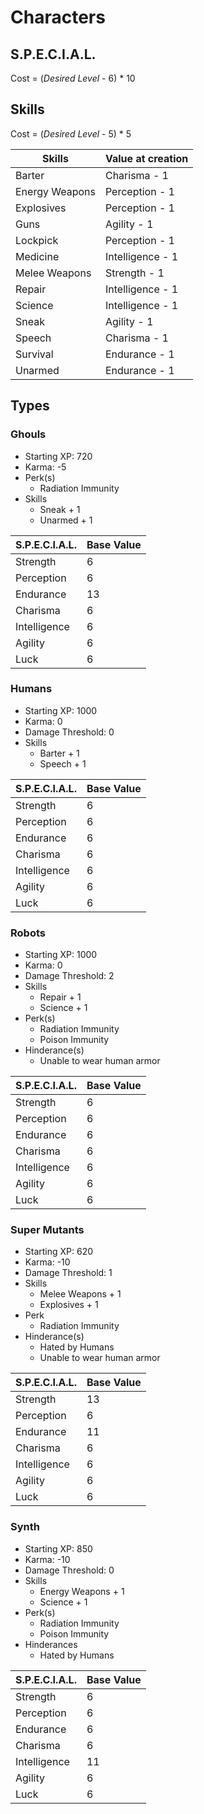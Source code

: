 # Characters

## S.P.E.C.I.A.L.

Cost = (_Desired Level_ - 6) * 10

## Skills

Cost = (_Desired Level_ - 5) * 5

Skills         | Value at creation
---------------|---
Barter         | Charisma - 1
Energy Weapons | Perception - 1
Explosives     | Perception - 1
Guns           | Agility - 1
Lockpick       | Perception - 1
Medicine       | Intelligence - 1
Melee Weapons  | Strength - 1
Repair         | Intelligence - 1
Science        | Intelligence - 1
Sneak          | Agility - 1
Speech         | Charisma - 1
Survival       | Endurance - 1
Unarmed        | Endurance - 1

## Types

### Ghouls

* Starting XP: 720
* Karma: -5
* Perk(s)
    * Radiation Immunity
* Skills
    * Sneak + 1
    * Unarmed + 1

S.P.E.C.I.A.L. | Base Value
---------------|---
Strength       | 6
Perception     | 6
Endurance      | 13
Charisma       | 6
Intelligence   | 6
Agility        | 6
Luck           | 6

### Humans

* Starting XP: 1000
* Karma: 0
* Damage Threshold: 0
* Skills
    * Barter + 1
    * Speech + 1

S.P.E.C.I.A.L. | Base Value
---------------|---
Strength       | 6   
Perception     | 6   
Endurance      | 6   
Charisma       | 6   
Intelligence   | 6       
Agility        | 6
Luck           | 6

### Robots

* Starting XP: 1000
* Karma: 0
* Damage Threshold: 2
* Skills
    * Repair + 1
    * Science + 1
* Perk(s)
    * Radiation Immunity
    * Poison Immunity
* Hinderance(s)
    * Unable to wear human armor

S.P.E.C.I.A.L. | Base Value
---------------|---
Strength       | 6   
Perception     | 6   
Endurance      | 6   
Charisma       | 6   
Intelligence   | 6       
Agility        | 6
Luck           | 6

### Super Mutants

* Starting XP: 620
* Karma: -10
* Damage Threshold: 1
* Skills
    * Melee Weapons + 1
    * Explosives + 1
* Perk
    * Radiation Immunity
* Hinderance(s)
    * Hated by Humans
    * Unable to wear human armor

S.P.E.C.I.A.L. | Base Value
---------------|---
Strength       | 13   
Perception     | 6   
Endurance      | 11   
Charisma       | 6   
Intelligence   | 6       
Agility        | 6
Luck           | 6

### Synth

* Starting XP: 850
* Karma: -10
* Damage Threshold: 0
* Skills
    * Energy Weapons + 1
    * Science + 1
* Perk(s)
    * Radiation Immunity
    * Poison Immunity
* Hinderances
    * Hated by Humans

S.P.E.C.I.A.L. | Base Value
---------------|---
Strength       | 6   
Perception     | 6   
Endurance      | 6   
Charisma       | 6   
Intelligence   | 11       
Agility        | 6
Luck           | 6